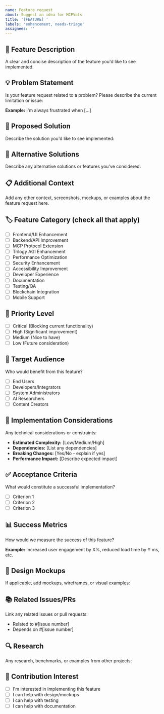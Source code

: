 ```yaml
---
name: Feature request
about: Suggest an idea for MCPVots
title: '[FEATURE] '
labels: 'enhancement, needs-triage'
assignees: ''
---
```


## 🚀 Feature Description

A clear and concise description of the feature you'd like to see implemented.

## 💡 Problem Statement

Is your feature request related to a problem? Please describe the current limitation or issue:

**Example:** I'm always frustrated when [...]

## 🎯 Proposed Solution

Describe the solution you'd like to see implemented:

## 🔄 Alternative Solutions

Describe any alternative solutions or features you've considered:

## 📋 Additional Context

Add any other context, screenshots, mockups, or examples about the feature request here.

## 🏷️ Feature Category (check all that apply)

- [ ] Frontend/UI Enhancement
- [ ] Backend/API Improvement  
- [ ] MCP Protocol Extension
- [ ] Trilogy AGI Enhancement
- [ ] Performance Optimization
- [ ] Security Enhancement
- [ ] Accessibility Improvement
- [ ] Developer Experience
- [ ] Documentation
- [ ] Testing/QA
- [ ] Blockchain Integration
- [ ] Mobile Support

## 🚨 Priority Level

- [ ] Critical (Blocking current functionality)
- [ ] High (Significant improvement) 
- [ ] Medium (Nice to have)
- [ ] Low (Future consideration)

## 👥 Target Audience

Who would benefit from this feature?

- [ ] End Users
- [ ] Developers/Integrators
- [ ] System Administrators
- [ ] AI Researchers
- [ ] Content Creators

## 🔧 Implementation Considerations

Any technical considerations or constraints:

- **Estimated Complexity:** [Low/Medium/High]
- **Dependencies:** [List any dependencies]
- **Breaking Changes:** [Yes/No - explain if yes]
- **Performance Impact:** [Describe expected impact]

## ✅ Acceptance Criteria

What would constitute a successful implementation?

- [ ] Criterion 1
- [ ] Criterion 2  
- [ ] Criterion 3

## 📊 Success Metrics

How would we measure the success of this feature?

**Example:** Increased user engagement by X%, reduced load time by Y ms, etc.

## 🎨 Design Mockups

If applicable, add mockups, wireframes, or visual examples:

## 📚 Related Issues/PRs

Link any related issues or pull requests:

- Related to #[issue number]
- Depends on #[issue number]

## 🔍 Research

Any research, benchmarks, or examples from other projects:

## 🤝 Contribution Interest

- [ ] I'm interested in implementing this feature
- [ ] I can help with design/mockups
- [ ] I can help with testing
- [ ] I can help with documentation
